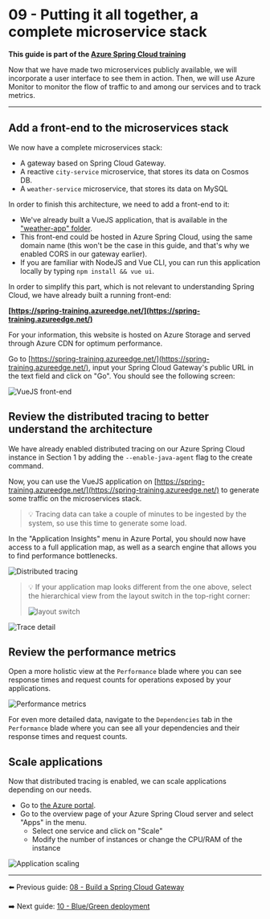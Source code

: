 # 09 - Putting it all together, a complete microservice stack

__This guide is part of the [Azure Spring Cloud training](../README.md)__

Now that we have made two microservices publicly available, we will incorporate a user interface to see them in action. Then, we will use Azure Monitor to monitor the flow of traffic to and among our services and to track metrics.

---

## Add a front-end to the microservices stack

We now have a complete microservices stack:

- A gateway based on Spring Cloud Gateway.
- A reactive `city-service` microservice, that stores its data on Cosmos DB.
- A `weather-service` microservice, that stores its data on MySQL

In order to finish this architecture, we need to add a front-end to it:

- We've already built a VueJS application, that is available in the ["weather-app" folder](weather-app/).
- This front-end could be hosted in Azure Spring Cloud, using the same domain name (this won't be the case in this guide, and that's why we enabled CORS in our gateway earlier).
- If you are familiar with NodeJS and Vue CLI, you can run this application locally by typing `npm install && vue ui`.

In order to simplify this part, which is not relevant to understanding Spring Cloud, we have already built a running front-end:

__[https://spring-training.azureedge.net/](https://spring-training.azureedge.net/)__

For your information, this website is hosted on Azure Storage and served through Azure CDN for optimum performance.

Go to [https://spring-training.azureedge.net/](https://spring-training.azureedge.net/), input your Spring Cloud Gateway's public URL in the text field and click on "Go". You should see the following screen:

![VueJS front-end](media/01-vuejs-frontend.png)

## Review the distributed tracing to better understand the architecture

We have already enabled distributed tracing on our Azure Spring Cloud instance in Section 1 by adding the `--enable-java-agent` flag to the create command.

Now, you can use the VueJS application on [https://spring-training.azureedge.net/](https://spring-training.azureedge.net/) to generate some traffic on the microservices stack.

>💡 Tracing data can take a couple of minutes to be ingested by the system, so use this time to generate some load.

In the "Application Insights" menu in Azure Portal, you should now have access to a full application map, as well as a search engine that allows you to find performance bottlenecks.

![Distributed tracing](media/02-distributed-tracing.png)

> 💡 If your application map looks different from the one above, select the hierarchical view from the layout switch in the top-right corner:
>
> ![layout switch](media/05-layout-switch.png)

![Trace detail](media/03-trace-detail.png)

## Review the performance metrics

Open a more holistic view at the `Performance` blade where you can see response times and request counts for operations exposed by your applications.

![Performance metrics](media/06-performance.png)

For even more detailed data, navigate to the `Dependencies` tab in the `Performance` blade where you can see all your dependencies and their response times and request counts.

## Scale applications

Now that distributed tracing is enabled, we can scale applications depending on our needs.

- Go to [the Azure portal](https://portal.azure.com/?WT.mc_id=azurespringcloud-github-judubois).
- Go to the overview page of your Azure Spring Cloud server and select "Apps" in the menu.
  - Select one service and click on "Scale"
  - Modify the number of instances or change the CPU/RAM of the instance

![Application scaling](media/04-application-scaling.png)

---

⬅️ Previous guide: [08 - Build a Spring Cloud Gateway](../08-build-a-spring-cloud-gateway/README.md)

➡️ Next guide: [10 - Blue/Green deployment](../10-blue-green-deployment/README.md)
